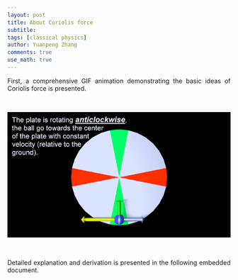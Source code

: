 ```yaml
---
layout: post
title: About Coriolis force
subtitle:
tags: [classical physics]
author: Yuanpeng Zhang
comments: true
use_math: true
---
```


<p style='text-align: justify'>
First, a comprehensive GIF animation demonstrating the basic ideas of Coriolis force is presented.
</p>

<br />

<p align='center'>
<img src="/assets/img/posts/Coriolis_Force.gif"
   style="border:none;"
   alt="coriolis"
   title="coriolis" />
<br />
</p>

<br />

<p style='text-align: justify'>
Detailed explanation and derivation is presented in the following embedded document.
</p>

<br />

<p align='center'>
<object data="/assets/docs/Notes_On_Coriolis_Force.pdf" width="800" height="1000" type='application/pdf'></object>
</p>
